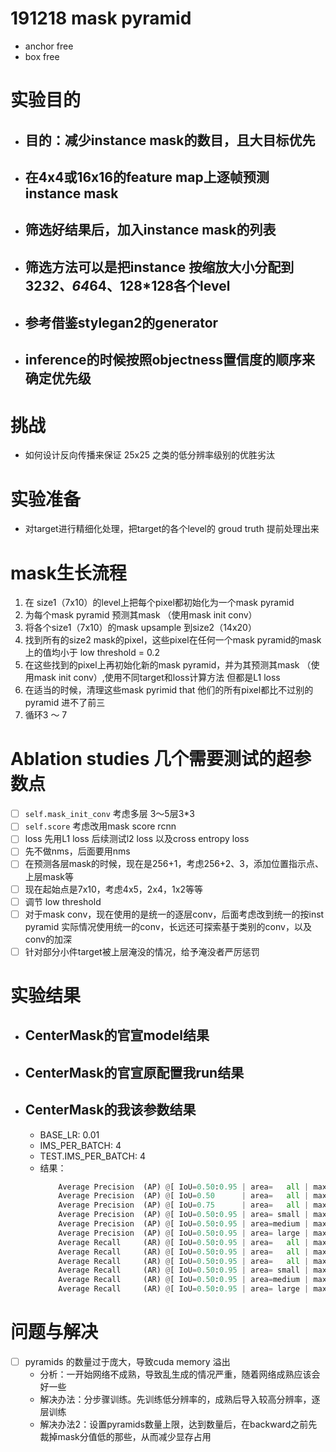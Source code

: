 # 191218 mask pyramid
- anchor free
- box free

# 实验目的
- ## 目的：减少instance mask的数目，且大目标优先
- ## 在4x4或16x16的feature map上逐帧预测 instance mask
- ## 筛选好结果后，加入instance mask的列表
- ## 筛选方法可以是把instance 按缩放大小分配到 32*32、64*64、128*128各个level
- ## 参考借鉴stylegan2的generator
- ## inference的时候按照objectness置信度的顺序来确定优先级

# 挑战
- 如何设计反向传播来保证 25x25 之类的低分辨率级别的优胜劣汰

# 实验准备
- 对target进行精细化处理，把target的各个level的 groud truth 提前处理出来

# mask生长流程
1. 在 size1（7x10）的level上把每个pixel都初始化为一个mask pyramid
2. 为每个mask pyramid 预测其mask （使用mask init conv）
3. 将各个size1（7x10）的mask upsample 到size2（14x20）
4. 找到所有的size2 mask的pixel，这些pixel在任何一个mask pyramid的mask上的值均小于 low threshold = 0.2
5. 在这些找到的pixel上再初始化新的mask pyramid，并为其预测其mask （使用mask init conv）,使用不同target和loss计算方法 但都是L1 loss
6. 在适当的时候，清理这些mask pyrimid that 他们的所有pixel都比不过别的pyramid 进不了前三
7. 循环3 ～ 7



# Ablation studies 几个需要测试的超参数点
- [ ] ```self.mask_init_conv``` 考虑多层  3～5层3*3
- [ ] ```self.score``` 考虑改用mask score rcnn
- [ ] loss 先用L1 loss 后续测试l2 loss 以及cross entropy loss
- [ ] 先不做nms，后面要用nms
- [ ] 在预测各层mask的时候，现在是256+1，考虑256+2、3，添加位置指示点、上层mask等
- [ ] 现在起始点是7x10，考虑4x5，2x4，1x2等等
- [ ] 调节 low threshold
- [ ] 对于mask conv，现在使用的是统一的逐层conv，后面考虑改到统一的按inst pyramid 实际情况使用统一的conv，长远还可探索基于类别的conv，以及conv的加深
- [ ] 针对部分小件target被上层淹没的情况，给予淹没者严厉惩罚

# 实验结果
- ## CenterMask的官宣model结果
- ## CenterMask的官宣原配置我run结果
- ## CenterMask的我该参数结果
  - BASE_LR: 0.01
  - IMS_PER_BATCH: 4
  - TEST.IMS_PER_BATCH: 4
  - 结果：
    ```python
        Average Precision  (AP) @[ IoU=0.50:0.95 | area=   all | maxDets=100 ] = 0.284
        Average Precision  (AP) @[ IoU=0.50      | area=   all | maxDets=100 ] = 0.444
        Average Precision  (AP) @[ IoU=0.75      | area=   all | maxDets=100 ] = 0.309
        Average Precision  (AP) @[ IoU=0.50:0.95 | area= small | maxDets=100 ] = 0.114
        Average Precision  (AP) @[ IoU=0.50:0.95 | area=medium | maxDets=100 ] = 0.305
        Average Precision  (AP) @[ IoU=0.50:0.95 | area= large | maxDets=100 ] = 0.422
        Average Recall     (AR) @[ IoU=0.50:0.95 | area=   all | maxDets=  1 ] = 0.267
        Average Recall     (AR) @[ IoU=0.50:0.95 | area=   all | maxDets= 10 ] = 0.417
        Average Recall     (AR) @[ IoU=0.50:0.95 | area=   all | maxDets=100 ] = 0.431
        Average Recall     (AR) @[ IoU=0.50:0.95 | area= small | maxDets=100 ] = 0.214
        Average Recall     (AR) @[ IoU=0.50:0.95 | area=medium | maxDets=100 ] = 0.474
        Average Recall     (AR) @[ IoU=0.50:0.95 | area= large | maxDets=100 ] = 0.610
    ```



# 问题与解决
- [ ] pyramids 的数量过于庞大，导致cuda memory 溢出
  - 分析：一开始网络不成熟，导致乱生成的情况严重，随着网络成熟应该会好一些
  - 解决办法：分步骤训练。先训练低分辨率的，成熟后导入较高分辨率，逐层训练
  - 解决办法2：设置pyramids数量上限，达到数量后，在backward之前先裁掉mask分值低的那些，从而减少显存占用